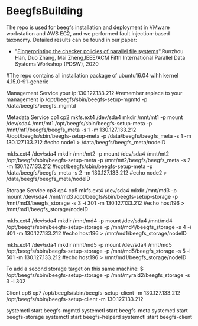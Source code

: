 # BeegfsBuilding

The repo is used for beegfs installation and deployment in VMware workstation and AWS EC2, and we performed fault injection-based taxonomy. Detailed results can be found in our paper:

- "[Fingerprinting the checker policies of parallel file systems](https://ieeexplore.ieee.org/abstract/document/9307050)",Runzhou Han, Duo Zhang, Mai Zheng,IEEE/ACM Fifth International Parallel Data Systems Workshop (PDSW), 2020

#The repo contains all installation package of ubuntu16.04 wihh kernel 4.15.0-91-generic

Management Service   your ip:130.127.133.212 
#remember replace to your management ip
/opt/beegfs/sbin/beegfs-setup-mgmtd -p /data/beegfs/beegfs_mgmtd

Metadata Service cp1 cp2
mkfs.ext4 /dev/sda4
mkdir /mnt/mt1 -p
mount /dev/sda4 /mnt/mt1
/opt/beegfs/sbin/beegfs-setup-meta -p /mnt/mt1/beegfs/beegfs_meta -s 1 -m 130.127.133.212
#/opt/beegfs/sbin/beegfs-setup-meta -p /data/beegfs/beegfs_meta -s 1 -m 130.127.133.212
#echo node1 > /data/beegfs/beegfs_meta/nodeID

mkfs.ext4 /dev/sda4
mkdir /mnt/mt2 -p
mount /dev/sda4 /mnt/mt2
/opt/beegfs/sbin/beegfs-setup-meta -p /mnt/mt2/beegfs/beegfs_meta -s 2 -m 130.127.133.212
#/opt/beegfs/sbin/beegfs-setup-meta -p /data/beegfs/beegfs_meta -s 2 -m 130.127.133.212
#echo node2 > /data/beegfs/beegfs_meta/nodeID

Storage Service cp3 cp4 cp5
mkfs.ext4 /dev/sda4
mkdir /mnt/md3 -p
mount /dev/sda4 /mnt/md3
/opt/beegfs/sbin/beegfs-setup-storage -p /mnt/md3/beegfs_storage -s 3 -i 301 -m 130.127.133.212
#echo host196 > /mnt/md1/beegfs_storage/nodeID

mkfs.ext4 /dev/sda4
mkdir /mnt/md4 -p
mount /dev/sda4 /mnt/md4
/opt/beegfs/sbin/beegfs-setup-storage -p /mnt/md4/beegfs_storage -s 4 -i 401 -m 130.127.133.212
#echo host196 > /mnt/md1/beegfs_storage/nodeID

mkfs.ext4 /dev/sda4
mkdir /mnt/md5 -p
mount /dev/sda4 /mnt/md5
/opt/beegfs/sbin/beegfs-setup-storage -p /mnt/md5/beegfs_storage -s 5 -i 501 -m 130.127.133.212
#echo host196 > /mnt/md1/beegfs_storage/nodeID

To add a second storage target on this same machine:
$ /opt/beegfs/sbin/beegfs-setup-storage -p /mnt/myraid2/beegfs_storage -s 3 -i 302

Client cp6 cp7
/opt/beegfs/sbin/beegfs-setup-client -m 130.127.133.212
/opt/beegfs/sbin/beegfs-setup-client -m 130.127.133.212


systemctl start beegfs-mgmtd
systemctl start beegfs-meta
systemctl start beegfs-storage
systemctl start beegfs-helperd
systemctl start beegfs-client
